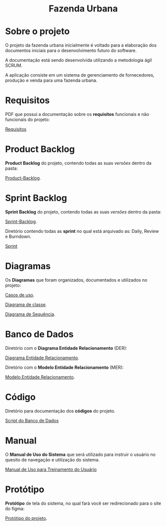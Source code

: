 <h1 align="center"> Fazenda Urbana </h1>

# Sobre o projeto

O projeto da fazenda urbana inicialmente é voltado para a elaboração dos documentos iniciais para o desenvolvimento futuro do software.

A documentação está sendo desenvolvida utilizando a metodologia ágil SCRUM.

A aplicação consiste em um sistema de gerenciamento de fornecedores, produção e venda para uma fazenda urbana.

# Requisitos

PDF que possui a documentação sobre os **requisitos** funcionais e não funcionais do projeto:

[Requisitos](https://github.com/eduardodvmachado/Fazenda-Urbana/tree/main/Requisitos)

# Product Backlog

**Product Backlog** do projeto, contendo todas as suas *versões* dentro da pasta:

[Product-Backlog](https://github.com/eduardodvmachado/Fazenda-Urbana/tree/main/Product_Backlog).

# Sprint Backlog

**Sprint Backlog** do projeto, contendo todas as suas *versões* dentro da pasta:

[Sprint-Backlog](https://github.com/eduardodvmachado/Fazenda-Urbana/tree/main/Sprint_Backlog).

Diretório contendo todas as **sprint** no qual está arquivado as: Daily, Review e Burndown.

[Sprint](https://github.com/eduardodvmachado/Fazenda-Urbana/tree/main/Sprint)

# Diagramas

Os **Diagramas** que foram organizados, documentados e utilizados no projeto:

[Casos de uso](https://github.com/eduardodvmachado/Fazenda-Urbana/tree/main/Casos_de_Uso).

[Diagrama de classe](https://github.com/eduardodvmachado/Fazenda-Urbana/tree/main/Diagrama_de_Classe).

[Diagrama de Sequência](https://github.com/eduardodvmachado/Fazenda-Urbana/tree/main/Diagramas/Diagrama_de_sequencia).

# Banco de Dados

Diretório com o **Diagrama Entidade Relacionamento** (DER):

[Diagrama Entidade Relacionamento](https://github.com/eduardodvmachado/Fazenda-Urbana/tree/main/Diagramas/DER).

Diretório com o **Modelo Entidade Relacionamento** (MER):

[Modelo Entidade Relacionamento](https://github.com/eduardodvmachado/Fazenda-Urbana/tree/main/Diagramas/MER).

# Código

Diretório para documentação dos **códigos** do projeto.

[Script do Banco de Dados](https://github.com/eduardodvmachado/Fazenda-Urbana/tree/main/C%C3%B3digo/Script_banco_dados)

# Manual

O **Manual de Uso do Sistema** que será utilizado para instruir o usuário no quesito de navegação e utilização do sistema.

[Manual de Uso para Treinamento do Usuário](https://github.com/eduardodvmachado/Fazenda-Urbana/tree/main/Manual)

# Protótipo

**Protótipo** de tela do sistema, no qual fará você ser redirecionado para o site do figma:

[Protótipo do projeto](https://www.figma.com/proto/ViPkjaaNBb1OTs86IFfEpU/black--and--blue?node-id=1-352&t=vB31Ps8gtjYJhajl-0&scaling=min-zoom&page-id=0%3A1).
